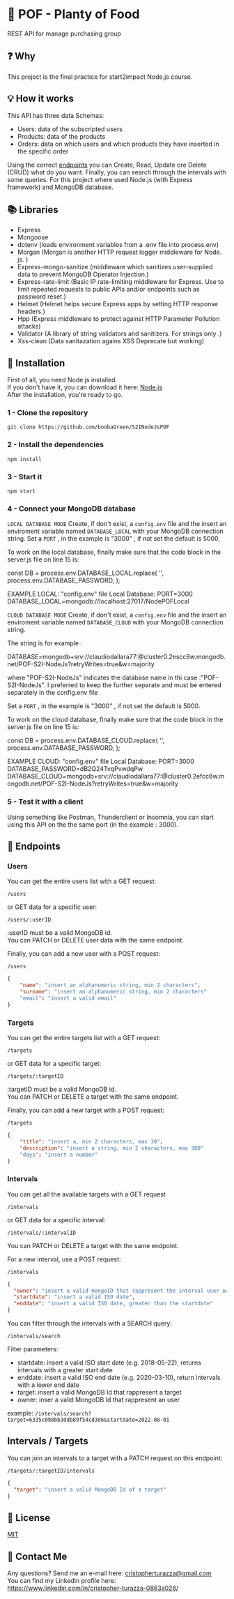 # :strawberry: POF - Planty of Food

REST API for manage purchasing group

## :question: Why

This project is the final practice for start2impact Node.js course.

## :bulb: How it works

This API has three data Schemas:

- Users: data of the subscripted users
- Products: data of the products
- Orders: data on which users and which products they have inserted in the specific order

Using the correct [endpoints](#endpoints) you can Create, Read, Update ore Delete (CRUD) what do you want.
Finally, you can search through the intervals with some queries.
For this project where used Node.js (with Express framework) and MongoDB database.

## :books: Libraries

- Express
- Mongoose
- dotenv (loads environment variables from a .env file into process.env)
- Morgan (Morgan is another HTTP request logger middleware for Node. js. )
- Express-mongo-sanitize (middleware which sanitizes user-supplied data to prevent MongoDB Operator Injection.)
- Express-rate-limit (Basic IP rate-limiting middleware for Express. Use to limit repeated requests to public APIs and/or endpoints such as password reset.)
- Helmet (Helmet helps secure Express apps by setting HTTP response headers.)
- Hpp (Express middleware to protect against HTTP Parameter Pollution attacks)
- Validator (A library of string validators and sanitizers. For strings only .)
- Xss-clean (Data sanitazation agains XSS Deprecate but working)

## :floppy_disk: Installation

First of all, you need Node.js installed.  
If you don't have it, you can download it here:
[Node.js](https://nodejs.org/it/download/)  
After the installation, you're ready to go.

### 1 - Clone the repository

`git clone https://github.com/boobaGreen/S2INodeJsPOF`

### 2 - Install the dependencies

`npm install`

### 3 - Start it

`npm start`

### 4 - Connect your MongoDB database

`LOCAL DATABASE MODE`
Create, if don't exist, a `config.env` file and the insert an enviroment variable named `DATABASE_LOCAL` with your MongoDB connection string. Set a `PORT` , in the example is "3000" , if not set the default is 5000.

To work on the local database, finally make sure that the code block in the server.js file on line 15 is:

const DB = process.env.DATABASE_LOCAL.replace(
'<password>',
process.env.DATABASE_PASSWORD,
);

EXAMPLE LOCAL:
"config.env" file Local Database:
PORT=3000
DATABASE_LOCAL=mongodb://localhost:27017/NodePOFLocal

`CLOUD DATABASE MODE`
Create, if don't exist, a `config.env` file and the insert an enviroment variable named `DATABASE_CLOUD` with your MongoDB connection string.

The string is for example :

DATABASE=mongodb+srv://claudiodallara77:<password>@cluster0.2escc8w.mongodb.net/POF-S2I-NodeJs?retryWrites=true&w=majority

where "POF-S2I-NodeJs" indicates the database name in thi case :"POF-S2I-NodeJs".
I preferred to keep the <password> further separate and must be entered separately in the config.env file

Set a `PORT` , in the example is "3000" , if not set the default is 5000.

To work on the cloud database, finally make sure that the code block in the server.js file on line 15 is:

const DB = process.env.DATABASE_CLOUD.replace(
'<password>',
process.env.DATABASE_PASSWORD,
);

EXAMPLE CLOUD:
"config.env" file Local Database:
PORT=3000
DATABASE_PASSWORD=dB2Q24TvqPvwdqPw
DATABASE_CLOUD=mongodb+srv://claudiodallara77:<password>@cluster0.2efcc6w.mongodb.net/POF-S2I-NodeJs?retryWrites=true&w=majority

### 5 - Test it with a client

Using something like Postman, Thunderclient or Insomnia, you can start using this API on the the same port (in the example : 3000).

## :open_file_folder: Endpoints

### Users

You can get the entire users list with a GET request:

`/users`

or GET data for a specific user:

`/users/:userID`

:userID must be a valid MongoDB id.  
You can PATCH or DELETE user data with the same endpoint.

Finally, you can add a new user with a POST request:

`/users`

```json
{
    "name": "insert an alphanumeric string, min 2 characters",
    "surname": "insert an alphanumeric string, min 2 characters"
    "email": "insert a valid email"
}
```

### Targets

You can get the entire targets list with a GET request:

`/targets`

or GET data for a specific target:

`/targets/:targetID`

:targetID must be a valid MongoDB id.  
You can PATCH or DELETE a target with the same endpoint.

Finally, you can add a new target with a POST request:

`/targets`

```json
{
    "title": "insert a, min 2 characters, max 30",
    "description": "insert a string, min 2 characters, max 300"
    "days": "insert a number"
}
```

### Intervals

You can get all the available targets with a GET request

`/intervals`

or GET data for a specific interval:

`/intervals/:intervalID`

You can PATCH or DELETE a target with the same endpoint.

For a new interval, use a POST request:

`/intervals`

```json
{
  "owner": "insert a valid mongoID that rappresent the interval user owner",
  "startdate": "insert a valid ISO date",
  "enddate": "insert a valid ISO date, greater than the startdate"
}
```

You can filter through the intervals with a SEARCH query:

`/intervals/search`

Filter parameters:

- startdate: insert a valid ISO start date (e.g. 2018-05-22), returns intervals with a greater start date
- enddate: insert a valid ISO end date (e.g. 2020-03-10), return intervals with a lower end date
- target: insert a valid MongoDB Id that rappresent a target
- owner: inser a valid MongoDB Id that rappresent an user

example: `/intervals/search?target=6335c098bb3ddb89f54cd3d6&startdate=2022-08-01`

## Intervals / Targets

You can join an intervals to a target with a PATCH request on this endpoint:

`/targets/:targetID/intervals`

```json
{
  "target": "insert a valid MongoDB Id of a target"
}
```

## :page_with_curl: License

[MIT](https://choosealicense.com/licenses/mit/)

## :e-mail: Contact Me

Any questions? Send me an e-mail here: cristopherturazza@gmail.com <br>
You can find my Linkedin profile here: https://www.linkedin.com/in/cristopher-turazza-0863a026/
